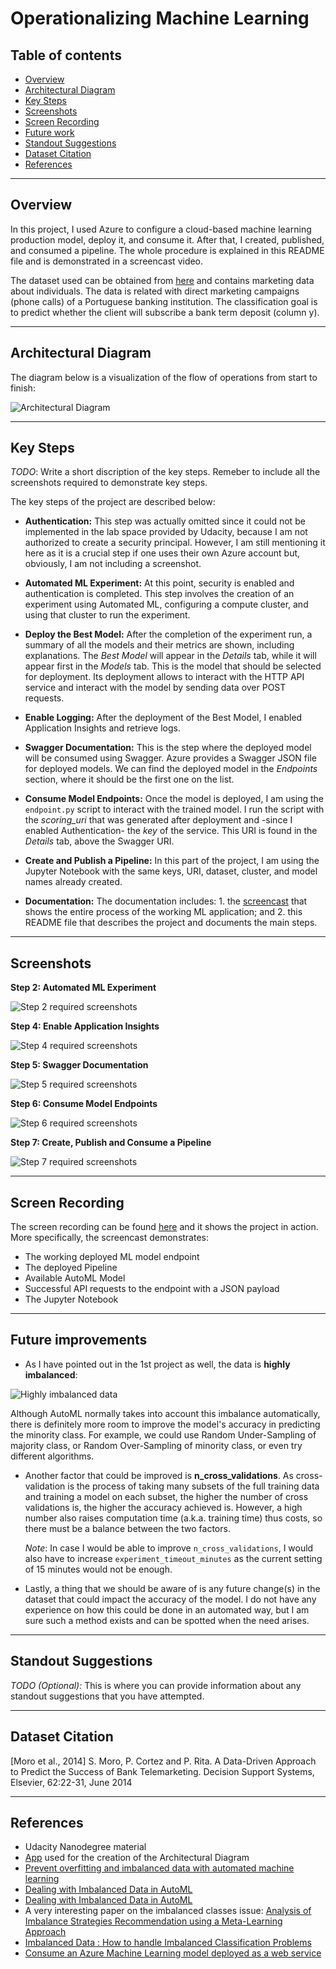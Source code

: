 # Operationalizing Machine Learning

## Table of contents
   * [Overview](#Overview)
   * [Architectural Diagram](#Architectural-Diagram)
   * [Key Steps](#Key-Steps)
   * [Screenshots](#Screenshots)
   * [Screen Recording](#Screen-Recording)
   * [Future work](#Future-work)
   * [Standout Suggestions](#Standout-Suggestions)
   * [Dataset Citation](#Dataset-Citation)
   * [References](#References)

***


## Overview

In this project, I used Azure to configure a cloud-based machine learning production model, deploy it, and consume it. After that, I created, published, and consumed a pipeline. The whole procedure is explained in this README file and is demonstrated in a screencast video.

The dataset used can be obtained from [here](https://automlsamplenotebookdata.blob.core.windows.net/automl-sample-notebook-data/bankmarketing_train.csv) and contains marketing data about individuals. The data is related with direct marketing campaigns (phone calls) of a Portuguese banking institution. The classification goal is to predict whether the client will subscribe a bank term deposit (column y).

***
## Architectural Diagram

The diagram below is a visualization of the flow of operations from start to finish:

![Architectural Diagram](img/Architectural_diagram.png?raw=true "Architectural Diagram") 


***
## Key Steps

*TODO*: Write a short discription of the key steps. Remeber to include all the screenshots required to demonstrate key steps. 

The key steps of the project are described below:

- **Authentication:**
This step was actually omitted since it could not be implemented in the lab space provided by Udacity, because I am not authorized to create a security principal. However, I am still mentioning it here as it is a crucial step if one uses their own Azure account but, obviously, I am not including a screenshot.

- **Automated ML Experiment:**
At this point, security is enabled and authentication is completed. This step involves the creation of an experiment using Automated ML, configuring a compute cluster, and using that cluster to run the experiment.

- **Deploy the Best Model:**
After the completion of the experiment run, a summary of all the models and their metrics are shown, including explanations. The _Best Model_ will appear in the _Details_ tab, while it will appear first in the _Models_ tab. This is the model that should be selected for deployment. Its deployment allows to interact with the HTTP API service and interact with the model by sending data over POST requests.

- **Enable Logging:**
After the deployment of the Best Model, I enabled Application Insights and retrieve logs.

- **Swagger Documentation:**
This is the step where the deployed model will be consumed using Swagger. Azure provides a Swagger JSON file for deployed models. We can find the deployed model in the _Endpoints_ section, where it should be the first one on the list.

- **Consume Model Endpoints:**
Once the model is deployed, I am using the ```endpoint.py``` script to interact with the trained model. I run the script with the _scoring_uri_ that was generated after deployment and -since I enabled Authentication- the _key_ of the service. This URI is found in the _Details_ tab, above the Swagger URI.

- **Create and Publish a Pipeline:**
In this part of the project, I am using the Jupyter Notebook with the same keys, URI, dataset, cluster, and model names already created.

- **Documentation:**
The documentation includes: 1. the [screencast](YouTube-link) that shows the entire process of the working ML application; and 2. this README file that describes the project and documents the main steps.

***

## Screenshots

**Step 2: Automated ML Experiment**

![Step 2 required screenshots](img/Step2-required_screenshots.JPG?raw=true "Step 2 required screenshots")

**Step 4: Enable Application Insights**

![Step 4 required screenshots](img/Step4-required_screenshots.JPG?raw=true "Step 4 required screenshots")

**Step 5: Swagger Documentation**

![Step 5 required screenshots](img/Step5-required_screenshots.JPG?raw=true "Step 5 required screenshots")

**Step 6: Consume Model Endpoints**

![Step 6 required screenshots](img/Step6-required_screenshots.JPG?raw=true "Step 6 required screenshots")

**Step 7: Create, Publish and Consume a Pipeline**

![Step 7 required screenshots](img/Step7-required_screenshots.JPG?raw=true "Step 7 required screenshots")



***
## Screen Recording

The screen recording can be found [here](YouTube-link) and it shows the project in action. More specifically, the screencast demonstrates:

* The working deployed ML model endpoint
* The deployed Pipeline
* Available AutoML Model
* Successful API requests to the endpoint with a JSON payload
* The Jupyter Notebook

***
## Future improvements

* As I have pointed out in the 1st project as well, the data is **highly imbalanced**:

![Highly imbalanced data](img/Imbalanced_data_plot.png?raw=true "Highly imbalanced data")

Although AutoML normally takes into account this imbalance automatically, there is definitely more room to improve the model's accuracy in predicting the minority class. For example, we could use Random Under-Sampling of majority class, or Random Over-Sampling of minority class, or even try different algorithms.

* Another factor that could be improved is **n_cross_validations**. As cross-validation is the process of taking many subsets of the full training data and training a model on each subset, the higher the number of cross validations is, the higher the accuracy achieved is. However, a high number also raises computation time (a.k.a. training time) thus costs, so there must be a balance between the two factors.

    _Note_: In case I would be able to improve ```n_cross_validations```, I would also have to increase ```experiment_timeout_minutes``` as the current setting of 15 minutes would not be enough. 


* Lastly, a thing that we should be aware of is any future change(s) in the dataset that could impact the accuracy of the model. I do not have any experience on how this could be done in an automated way, but I am sure such a method exists and can be spotted when the need arises.

***
## Standout Suggestions
*TODO (Optional):* This is where you can provide information about any standout suggestions that you have attempted.

***
## Dataset Citation

[Moro et al., 2014] S. Moro, P. Cortez and P. Rita. A Data-Driven Approach to Predict the Success of Bank Telemarketing. Decision Support Systems, Elsevier, 62:22-31, June 2014

***
## References

- Udacity Nanodegree material
- [App](https://app.diagrams.net/) used for the creation of the Architectural Diagram
- [Prevent overfitting and imbalanced data with automated machine learning](https://docs.microsoft.com/en-us/azure/machine-learning/concept-manage-ml-pitfalls)
- [Dealing with Imbalanced Data in AutoML](https://www.drware.com/dealing-with-imbalanced-data-in-automl/)
- [Dealing with Imbalanced Data in AutoML](https://techcommunity.microsoft.com/t5/azure-ai/dealing-with-imbalanced-data-in-automl/ba-p/1625043)
- A very interesting paper on the imbalanced classes issue: [Analysis of Imbalance Strategies Recommendation using a
Meta-Learning Approach](https://www.automl.org/wp-content/uploads/2020/07/AutoML_2020_paper_34.pdf)
- [Imbalanced Data : How to handle Imbalanced Classification Problems](https://www.analyticsvidhya.com/blog/2017/03/imbalanced-data-classification/)
- [Consume an Azure Machine Learning model deployed as a web service](https://docs.microsoft.com/en-us/azure/machine-learning/how-to-consume-web-service?tabs=python)


